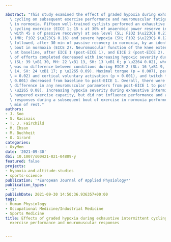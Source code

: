 ---
abstract: "This study examined the effect of graded hypoxia during exhaustive intermittent\
  \ cycling on subsequent exercise performance and neuromuscular fatigue characteristics\
  \ in normoxia. Fifteen well-trained cyclists performed an exhaustive intermittent\
  \ cycling exercise (EICE 1; 15 s at 30% of anaerobic power reserve interspersed\
  \ with 45 s of passive recovery) at sea level (SL; FiO2 $\u223C$ 0.21), moderate\
  \ (MH; FiO2 $\u223C$ 0.16) and severe hypoxia (SH; FiO2 $\u223C$ 0.12). This was\
  \ followed, after 30 min of passive recovery in normoxia, by an identical exercise\
  \ bout in normoxia (EICE 2). Neuromuscular function of the knee extensors was assessed\
  \ at baseline, after EICE 1 (post-EICE 1), and EICE 2 (post-EICE 2). The number\
  \ of efforts completed decreased with increasing hypoxic severity during EICE 1\
  \ (SL: 39 \xB1 30, MH: 22 \xB1 13, SH: 13 \xB1 6; p \u2264 0.02), whereas there\
  \ was no difference between conditions during EICE 2 (SL: 16 \xB1 9, MH: 20 \xB1\
  \ 14, SH: 24 \xB1 17; p \u2265 0.09). Maximal torque (p = 0.007), peripheral (p\
  \ = 0.02) and cortical voluntary activation (p < 0.001), and twitch torque (p <\
  \ 0.001) decreased from baseline to post-EICE 1. Overall, there were no significant\
  \ difference in any neuromuscular parameters from post-EICE 1 to post-EICE 2 (p\
  \ \u2265 0.08). Increasing hypoxia severity during exhaustive intermittent cycling\
  \ hampered exercise capacity, but did not influence performance and associated neuromuscular\
  \ responses during a subsequent bout of exercise in normoxia performed after 30\
  \ min of rest."
authors:
- J. Soo
- S. Racinais
- T. J. Fairchild
- M. Ihsan
- M. Buchheit
- O. Girard
categories:
- OxyMon
date: '2021-09-30'
doi: 10.1007/s00421-021-04809-y
featured: false
projects:
- hypoxia-and-altitude-studies
- sports-science
publication: '*European Journal of Applied Physiology*'
publication_types:
- '2'
publishDate: 2021-09-30 14:50:36.936357+00:00
tags:
- Human Physiology
- Occupational Medicine/Industrial Medicine
- Sports Medicine
title: Effects of graded hypoxia during exhaustive intermittent cycling on subsequent
  exercise performance and neuromuscular responses

---
